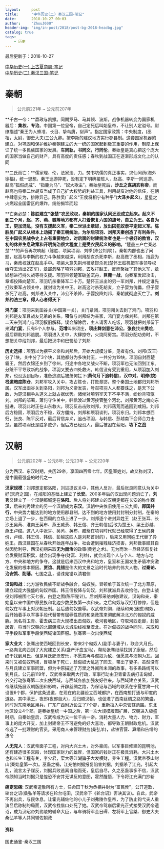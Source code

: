 ```yaml
---
layout:     post
title:      "中华历史(二) 秦汉三国-笔记"
date:       2018-10-27 00:03
author:     "ZhouJ000"
header-img: "img/in-post/2018/post-bg-2018-headbg.jpg"
catalog: true
tags:
    - 历史
--- 
```


<font id="last-updated">最后更新于：2018-10-27</font>

[中华历史(一) 上古夏商周-笔记](https://zhouj000.github.io/2018/06/25/about-huaxia-history/)  
[中华历史(二) 秦汉三国-笔记](https://zhouj000.github.io/2018/10/27/about-huaxia-history2/)  



# 秦朝

> 公元前221年 ~ 公元前207年

**千古一帝：**嬴政与凯撒。同期罗马、马其顿、波斯。战争机器转变为国家机器后：**集权、专治**。中国第一位皇帝，自己定死后叫始皇帝，不让别人定谥号。尉缭描述"秦王为人蜂准、长目、挚鸟膺，豺声"。指定国家政策：中央制度，(丞相，太尉，御史大夫)三公九卿。按李斯的建议地方实行郡县制。这套国家机器的建立，对巩固和保护维护秦朝建立的大一统的国家起到极其重要的作用，制度上保证了统一多民族国家的发展。**车同轨，书同文，行同伦**。秦始皇是真心把这个庞大的国家当做自己的财产，具有高度的责任感；春秋到战国正在逐渐形成文化上的认同

**二氏而亡：**儒家理、伦，法家法、力。焚书坑儒的真正事实，求仙问药(海外徐福)，统一思想。秦王巡游猝死，没有定下明确接班人，赵高、李斯一同巡游。赵高“狐假虎威”、“指鹿为马”、“奴大欺主”。秦始皇死后，**沙丘之谋胡亥称帝**，而赵高也将秦二世胡亥当成了自己扩大权势的利益工具，利用胡亥对他的信任，在朝中肆意妄为，排除异己。陈胜吴广起义“王侯将相宁有种乎”(**大泽乡起义**)，星星之火燃起全国雷区的爆炸，纷纷揭竿而起

**亡秦必楚：**陈胜建立“张楚”农民政权，秦朝的国家认同还没成立起来。起义不到三个月，赵、齐、燕、魏等地方都有人打着恢复六国的旗号，自立为王。各自为王，更加混乱，没有支援起义军，秦二世派出章邯，放出囚犯奴隶平定起义军。陈胜吴广起义从根本上动摇了秦王朝统治，为尔后项羽、刘邦灭秦创造了有利条件，在中国农民战争史上占有重要地位，对后面的封建统治者也是一个极好的教育，汉初的休养生息政策和开明统治很大程度上是受农民起义的影响。**“楚虽三户亡秦必楚”**的声音再次响起（陈胜、项梁项羽、刘季(沛公刘邦)）。秦朝内部也出了问题，赵高与李斯的权力斗争越来越深，利用胡亥杀死李斯，赵高做了丞相，指鹿为马，秦政权就在赵高手中。项梁大意失荆州被章邯杀死(楚怀王趁机把军事领导权给夺去派出2支军)，章邯忽略了项羽刘邦，去攻打赵王，反而聚拢了其他义军，章邯想进行持久战等待支援。项羽带领楚军破釜沉舟，**巨鹿一战**，向秦军发起攻击，章邯投降向楚军，项羽坑杀秦降军二十万。楚怀王派出的另一军刘邦，并规定谁先打败秦军占领关中，就封谁为关中王。赵高这时杀死胡亥，立子婴为傀儡，但子婴杀死了赵高。刘邦进入关中，沛公不杀降，子婴投降刘邦，秦朝就彻底灭亡了。**刘邦约法三章，得人心者得天下**

**鸿门宴**：项羽来到函谷关(中国第一关)，关门紧闭，项羽闯关去到了鸿门。项羽和刘邦是友军且战友兄弟的关系。**项伯**与刘邦结为亲家，鸿门宴力保刘邦。刘邦在第二天来到鸿门与项羽叙旧解释。误会解除后，主人请客人吃饭，项羽就把刘邦留下来**鸿门宴**，只有5个人参与。**范增**叫来项庄，**项庄舞剑意在沛公**。**张良**找来**樊哙**，最后帮助刘邦逃脱。项羽进入关中，大肆掠夺，火烧阿房宫。项羽分配功劳时，不想把关中给刘邦，最后把汉中和巴蜀给了刘邦

**历史选择**：项羽以为摆平义帝和刘邦后，开始大规模分赃，见者有份。刘邦(汉王)分了1块，关中分了3个块，其他都分为多块封王，一共分为19块，项羽自封西楚霸王，然后衣锦还乡到了徐州。归途中各地又战火不断，项羽军也无法回到江东。分赃不平导致新的战争，项羽又要去四处救火。韩信没有受到重用，从项羽加入刘邦，也没达到目标，准备逃跑后被萧何拦下(**萧何月下追韩信**)。**汉中对**。**明修(烧)栈道暗度陈仓**，刘邦军攻入关中，攻占陈仓，打败章邯，整个秦国土地都归刘邦所属。汉军出函谷关到洛阳，刘邦为义帝发丧，号召项羽人人都要诛之，是天下公敌，为楚汉相争从道义上就占据优势。诸侯对项羽宰天下不平不满，纷纷背项驱刘。刘邦的部署，萧何守住关中，韩信渡过黄河接管整个河北，刘邦黄河之南向东挺进，项羽此时正在山东救火。项羽反击击败刘邦，刘邦落荒而逃回到咸阳。刘邦后方稳固，项羽后方不稳，双方僵持，刘邦和项羽谈判，项羽东归。刘邦本想西归，张良、陈平反对，最后背信弃义，追击项羽，与韩信、彭越南下会师合力击楚。虽然项羽还是胜多败少，但后方已经没人，最后被困在萦阳。**垓下之战**



# 汉朝

> 公元前202年 ~ 公元8年; 公元23年 ~ 公元220年

分为西汉、东汉时期，共历29帝，享国四百零七年。因皇室姓刘，故又称刘汉，是中国最强盛的时代之一


**汉家规模**：刘邦想定都洛阳，刘进提议关中，其他人反对，最后张良同意认为关中好(天府之国)。在咸阳的基础上建立了**长安**。200多年后的汉出现问题消亡了，**刘秀**又建立了一个汉朝都城定在**洛阳**。后人将刘邦建立的汉朝定都在长安的称作**西汉**，后来刘秀建立的另一个汉朝成为**东汉**。汉朝中央依旧使用三公九卿，**郡国并行**，中央势力能达到的地方使用郡县制，达不到的地方使用封封制分封制，在秦的立场上退了一步，在西周的立场上进了一步。刘邦逐个进封异姓王（赵王张耳、长沙王吴芮、淮南王英布、燕王臧荼、韩王信、齐王韩信(后改为楚王)、梁王彭越、燕王卢绾。这八人中张耳、吴芮、英布、臧荼在项羽时代就已经取得了王侯的身份，卢绾、韩王信、韩信、彭越这四人是刘邦首封的），后来又用同姓王代替了异姓王。西汉建国在从春秋开始连年战争，社会遭到摧残经济损害，刘邦做事顺其自然因势利导，西汉初期采取**无为而治**的政策(黄老之术)。无为而治一旦经济恢复社会发展财富积累，就会出现争夺(财富、利益)，就会出现个人与个人、地方与地方、中央和地方的争夺。这就是后来西汉中央和地方，皇室和王国发生矛盾冲突激化发展的根本原因。**贾谊、晁错**是伟大的文景之治时代培养的伟大人物。**过秦论、治安策、削藩**。七国之乱，请诛晁错以清君侧

**汉匈和战**：北方游牧民族不断战争融合，匈奴族。冒顿单于首次统一了北方草原，建立起庞大强盛的匈奴帝国。韩王信投降与匈奴，刘邦就派兵去收拾他，白登山战役刘邦被围七天七夜，白登之围(陈平秘计)。后刘邦采纳刘敬建议，汉匈和亲，秦始皇以来中国中原民族和北边少数民族第一次和亲。之后匈奴与汉打打停停，但是匈奴在军事上对汉朝压制。吕后遭匈奴羞辱。汉武帝刘彻，继续和亲(迷惑)匈奴，后开始着手以军事手段代替带有屈辱性质的和亲政策来彻底解决北方的匈奴的威胁。派名将卫青、霍去病三次大规模出击匈奴，收河套地区，夺取河西走廊，封狼居胥，将当时汉朝的北部疆域从长城沿线推至漠北。在对匈奴的战争同时，采取和平手段和军事手段使西域诸国臣服。张骞第一次出使西域

**家大业大**：张骞出使西域回到长安，带来2个匈奴人(副手与妻子)，联合大月氏。一路向北向西到了大宛建立关系(盛产汗血宝马)，帮助张骞继续找到了康居，然后终于找到月氏，但是月氏肥沃安乐，不愿意再与匈奴为敌，但愿意与汉朝为友。回来时又被匈奴所捕，冒顿单于死亡，趁匈奴大乱逃了回去，带出了妻子。虽然没有与月氏建立军事同盟，但为中原描述了万里之外闻所未闻的故事，有多条路线可以到月氏。公元前119年，汉武帝采取两大行动，军事行动由卫青霍去病打击匈奴，外交行动张骞第二次出使西域，与西域各族加强友好往来。与西域建立关系，汉武帝继续拓展汉朝版图和影响，开辟丝绸之路，为保证与西域的联系在宁夏甘肃一代设置6个郡，保护这条通道，在现在的北疆设立西域都护，在西南想打通与印度的道路，其中滇王，夜郎(夜郎自大)，后归顺汉朝，也促进了西南丝绸之路的繁盛。同时对东南地区用兵，广东广西附近设立了7个郡，重新拉入中央管辖范围。东北地区设立4个郡。是秦始皇统一中国之后，第一次大规模版图扩展，汉朝进入极盛时期，自秦始皇后，汉武帝成为又一位千古一帝。消耗大量人力、物力、财力，军事上的庞大开支，加上封建帝王不可避免的好大喜功，都导致王朝财政危机。汉武帝选了一批理财的官员，采用商人来管理财务(桑弘羊)，盐铁官营、算缗和告缗的法令

**人无完人**：汉武帝面子工程，对内大兴土木，对外豪阔。以军事目修建的昆明池，还有建造很多宫殿，体现国家财力的雄厚，但国家的钱财正在极具消耗。大兴土木也和长生工程有关，李少君，栾大等江湖骗子大发横财，养生工程。汉武帝泰山封山(秦始皇第一次)。巫蛊之祸，江充怕刘据报复陷害刘据，刘据杀了江充，引起大乱，流言太子谋反，刘据兵败逃离自缢而死，皇后自尽，久之巫蛊事多不信，汉武帝颇知当时刘据只是惶恐不安并无谋反的意图，霍然醒悟，下令将江充满门抄斩

**痛定思痛**: 汉武帝遣散所有方士，任命田千秋为丞相并封为“富民侯”，公开道歉，轮台之诏(桑弘羊等请求在轮台屯田，汉武帝下《轮台诏》否决其议)。自此，武帝不再出兵，与民休息。让霍光辅佐他的小儿子刘弗陵作皇帝，为了防止钩弋夫人重演吕后称制的局面，汉武帝找借口处死了她。汉武帝驾崩后霍光正式接受汉武帝遗诏，成为汉昭帝刘弗陵的辅命大臣，与车骑将军金日磾、左将军上官桀、御史大夫桑弘羊等人共同辅佐朝政









#### 资料
国史通鉴-秦汉三国


